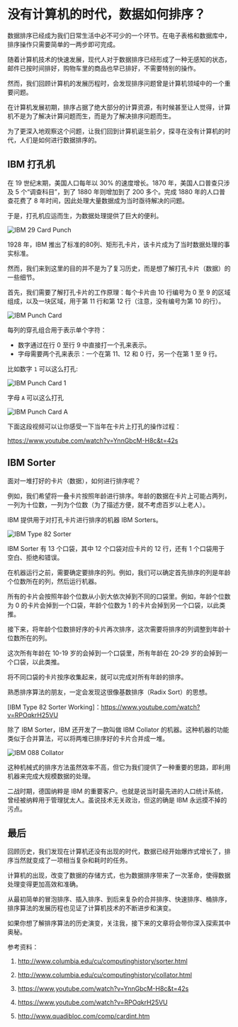 # 没有计算机的时代，数据如何排序？

数据排序已经成为我们日常生活中必不可少的一个环节。在电子表格和数据库中，排序操作只需要简单的一两步即可完成。

随着计算机技术的快速发展，现代人对于数据排序已经形成了一种无感知的状态，邮件已按时间排好，购物车里的商品也早已排好，不需要特别的操作。

然而，我们回顾计算机的发展历程时，会发现排序问题曾是计算机领域中的一个重要问题。

在计算机发展初期，排序占据了绝大部分的计算资源，有时候甚至让人觉得，计算机不是为了解决计算问题而生，而是为了解决排序问题而生。

为了更深入地观察这个问题，让我们回到计算机诞生前夕，探寻在没有计算机的时代，人们是如何进行数据排序的。

## IBM 打孔机

在 19 世纪末期，美国人口每年以 30% 的速度增长。1870 年，美国人口普查只涉及 5 个“调查科目”，到了 1880 年则增加到了 200 多个。完成 1880 年的人口普查花费了 8 年时间，因此处理大量数据成为当时亟待解决的问题。

于是，打孔机应运而生，为数据处理提供了巨大的便利。

![IBM 29 Card Punch](/doc/illustrations/ibmcardsort/IBM04.PNG)

1928 年，IBM 推出了标准的80列、矩形孔卡片，该卡片成为了当时数据处理的事实标准。

然而，我们来到这里的目的并不是为了复习历史，而是想了解打孔卡片（数据）的一些细节。

首先，我们需要了解打孔卡片的工作原理：每个卡片由 10 行编号为 0 至 9 的区域组成，以及一块区域，用于第 11 行和第 12 行（注意，没有编号为第 10 的行）。

![IBM Punch Card](/doc/illustrations/ibmcardsort/IBM01_1.PNG)

每列的穿孔组合用于表示单个字符：
* 数字通过在行 0 至行 9 中直接打一个孔来表示。
* 字母需要两个孔来表示：一个在第 11、12 和 0 行，另一个在第 1 至 9 行。

比如数字 `1` 可以这么打孔:

![IBM Punch Card 1](/doc/illustrations/ibmcardsort/IBM03_1.PNG)

字母 `A` 可以这么打孔

![IBM Punch Card A](/doc/illustrations/ibmcardsort/IBM02_1.PNG)

下面这段视频可以让你感受一下当年在卡片上打孔的操作过程：

https://www.youtube.com/watch?v=YnnGbcM-H8c&t=42s

## IBM Sorter

面对一堆打好的卡片（数据），如何进行排序呢？

例如，我们希望将一叠卡片按照年龄进行排序。年龄的数据在卡片上可能占两列，一列为十位数，一列为个位数（为了描述方便，就不考虑百岁以上老人）。

IBM 提供用于对打孔卡片进行排序的机器 IBM Sorters。

![IBM Type 82 Sorter](/doc/illustrations/ibmcardsort/IBM05.PNG)

IBM Sorter 有 13 个口袋，其中 12 个口袋对应卡片的 12 行，还有 1 个口袋用于空白、拒绝和错误。

在机器运行之前，需要确定要排序的列。例如，我们可以确定首先排序的列是年龄个位数所在的列，然后运行机器。

所有的卡片会按照年龄个位数从小到大依次掉到不同的口袋里。例如，年龄个位数为 0 的卡片会掉到一个口袋，年龄个位数为 1 的卡片会掉到另一个口袋，以此类推。

接下来，将年龄个位数排好序的卡片再次排序，这次需要将排序的列调整到年龄十位数所在的列。

这次所有年龄在 10-19 岁的会掉到一个口袋里，所有年龄在 20-29 岁的会掉到一个口袋，以此类推。

将不同口袋的卡片按序收集起来，就可以完成对所有年龄的排序。

熟悉排序算法的朋友，一定会发现这很像基数排序（Radix Sort）的思想。

[IBM Type 82 Sorter Working]：https://www.youtube.com/watch?v=RPOqkrH25VU

除了 IBM Sorter，IBM 还开发了一款叫做 IBM Collator 的机器。这种机器的功能类似于合并算法，可以将两堆已排序好的卡片合并成一堆。

![IBM 088 Collator](/doc/illustrations/ibmcardsort/IBM06.PNG)

这种机械式的排序方法虽然效率不高，但它为我们提供了一种重要的思路，即利用机器来完成大规模数据的处理。

二战时期，德国纳粹是 IBM 的重要客户。也就是说当时最先进的人口统计系统，曾经被纳粹用于管理犹太人。虽说技术无关政治，但这的确是 IBM 永远摸不掉的污点。

## 最后

回顾历史，我们发现在计算机还没有出现的时代，数据已经开始爆炸式增长了，排序当然就变成了一项相当复杂和耗时的任务。

计算机的出现，改变了数据的存储方式，也为数据排序带来了一次革命，使得数据处理变得更加高效和准确。

从最初简单的冒泡排序、插入排序、到后来复杂的合并排序、快速排序、桶排序，排序算法的发展历程也见证了计算机技术的不断进步和演变。

如果你想了解排序算法的历史演变，关注我，接下来的文章将会带你深入探索其中奥秘。

参考资料：
 1. http://www.columbia.edu/cu/computinghistory/sorter.html

 2. http://www.columbia.edu/cu/computinghistory/collator.html

 3. https://www.youtube.com/watch?v=YnnGbcM-H8c&t=42s

 4. https://www.youtube.com/watch?v=RPOqkrH25VU

 5. http://www.quadibloc.com/comp/cardint.htm
